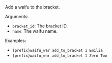 Add a waifu to the bracket.

Arguments:
* `bracket_id`: The bracket ID.
* `name`: The waifu name.

Examples:
* `{prefix}waifu_war add_to_bracket 1 Emilia`
* `{prefix}waifu_war add_to_bracket 1 Zero Two`
